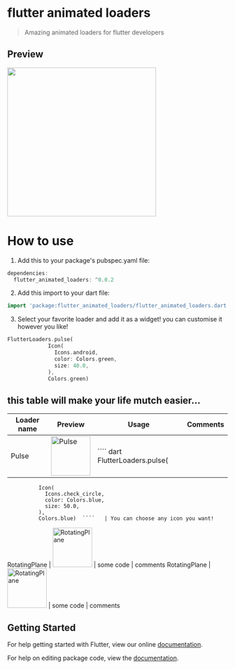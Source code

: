 # flutter animated loaders

>Amazing animated loaders for flutter developers


## Preview

<img src="https://github.com/studioidan/FlutterAnimatedLoaders/blob/master/art/screen.gif" width="340px" />

# How to use
 1. Add this to your package's pubspec.yaml file:

````dart
dependencies:
  flutter_animated_loaders: ^0.0.2
  ````
  
 2. Add this import to your dart file:

````dart
import 'package:flutter_animated_loaders/flutter_animated_loaders.dart';
  ````

 3. Select your favorite loader and add it as a widget!
 you can customise it however you like!
 
 ````dart
 FlutterLoaders.pulse(
              Icon(
                Icons.android,
                color: Colors.green,
                size: 40.0,
              ),
              Colors.green)
  ````
 
 ## this table will make your life mutch easier...


Loader name | Preview | Usage | Comments
------------     |   -------------   |    ------------    |    ------------
Pulse    | <img src='https://github.com/studioidan/FlutterAnimatedLoaders/blob/master/art/pulse.gif' alt='Pulse' width="90px" height="90px"/> | ```` dart FlutterLoaders.pulse(
              Icon(
                Icons.check_circle,
                color: Colors.blue,
                size: 50.0,
              ),
              Colors.blue)  ````   | You can choose any icon you want!
RotatingPlane    | <img src='https://raw.githubusercontent.com/ybq/AndroidSpinKit/master/art/RotatingPlane.gif' alt='RotatingPlane' width="90px" height="90px"/> | some code | comments
RotatingPlane    | <img src='https://raw.githubusercontent.com/ybq/AndroidSpinKit/master/art/RotatingPlane.gif' alt='RotatingPlane' width="90px" height="90px"/> | some code | comments





## Getting Started

For help getting started with Flutter, view our online [documentation](https://flutter.io/).

For help on editing package code, view the [documentation](https://flutter.io/developing-packages/).
